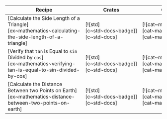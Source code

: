 | Recipe | Crates | Categories |
|--------|--------|------------|
| [Calculate the Side Length of a Triangle][ex~mathematics~calculating-the-side-length-of-a-triangle] | [![std][c~std~docs~badge]][c~std~docs] | [![cat~mathematics][cat~mathematics~badge]][cat~mathematics] |
| [Verify that `tan` is Equal to `sin` Divided by `cos`][ex~mathematics~verifying-tan-is-equal-to-sin-divided-by-cos] | [![std][c~std~docs~badge]][c~std~docs] | [![cat~mathematics][cat~mathematics~badge]][cat~mathematics] |
| [Calculate the Distance Between two Points on Earth][ex~mathematics~distance-between-two-points-on-earth] | [![std][c~std~docs~badge]][c~std~docs] | [![cat~mathematics][cat~mathematics~badge]][cat~mathematics] |
